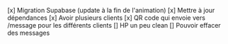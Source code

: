 [x] Migration Supabase (update à la fin de l'animation)
[x] Mettre à jour dépendances 
[x] Avoir plusieurs clients 
[x] QR code qui envoie vers /message pour les différents clients 
[] HP un peu clean 
[] Pouvoir effacer des messages
